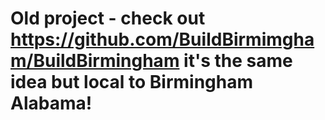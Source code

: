 # Old project - check out https://github.com/BuildBirmimgham/BuildBirmingham it's the same idea but local to Birmingham Alabama!
